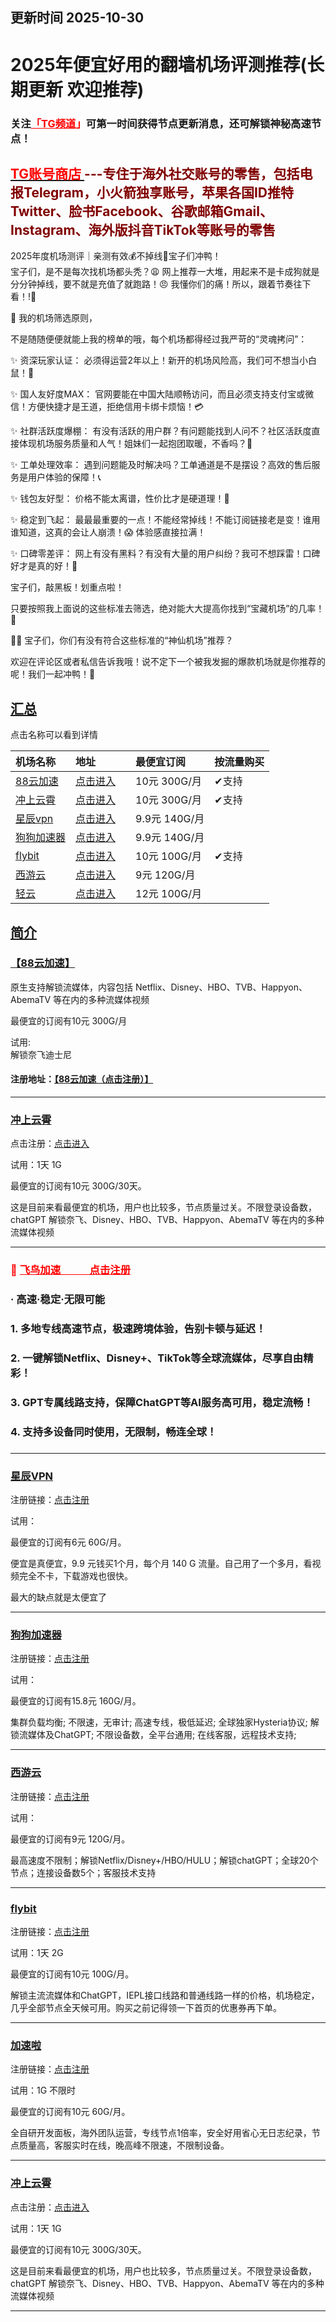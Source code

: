<h2>更新时间 2025-10-30</h2>
<h1>2025年便宜好用的翻墙机场评测推荐(长期更新 欢迎推荐)</h1>
<div><meta name="keywords" content="机场推荐,上网加速,科学上网,2025机场,高性价比机场,稳定机场,好用机场 #不掉线机场,学生党必备,海外加速,亲测有效,宝子们冲鸭">
</div><h3>关注<span style="color: #ff0000;"><a style="color: #ff0000;" href="https://t.me/clashjd">「TG频道</a>」</span>可第一时间获得节点更新消息，还可解锁神秘高速节点！</h3>
<div><h2 class="heading-element" dir="auto" tabindex="-1"><a href="https://shop.idbb.me/" rel="nofollow"><span style="color: #ff0000;">TG账号商店&nbsp;</span></a><span style="color: #ffff00;"><span style="color: #800000;">---专住于海外社交账号的零售，包括电报Telegram，小火箭独享账号，苹果各国ID推特Twitter、脸书Facebook、谷歌邮箱Gmail、Instagram、海外版抖音TikTok等账号的零售</span></span></h2>
</div><p>2025年度机场测评｜亲测有效💰不掉线🤫宝子们冲鸭！<br>
宝子们，是不是每次找机场都头秃？😩 网上推荐一大堆，用起来不是卡成狗就是分分钟掉线，要不就是充值了就跑路！😠 我懂你们的痛！所以，跟着节奏往下看！!🥳</p>
<p>🎉 我的机场筛选原则，</p>
<p>不是随随便便就能上我的榜单的哦，每个机场都得经过我严苛的“灵魂拷问”：</p>
<p>✨ 资深玩家认证： 必须得运营2年以上！新开的机场风险高，我们可不想当小白鼠！🐀</p>
<p>✨ 国人友好度MAX： 官网要能在中国大陆顺畅访问，而且必须支持支付宝或微信！方便快捷才是王道，拒绝信用卡绑卡烦恼！💳</p>
<p>✨ 社群活跃度爆棚： 有没有活跃的用户群？有问题能找到人问不？社区活跃度直接体现机场服务质量和人气！姐妹们一起抱团取暖，不香吗？👭</p>
<p>✨ 工单处理效率： 遇到问题能及时解决吗？工单通道是不是摆设？高效的售后服务是用户体验的保障！📞</p>
<p>✨ 钱包友好型： 价格不能太离谱，性价比才是硬道理！💸</p>
<p>✨ 稳定到飞起： 最最最重要的一点！不能经常掉线！不能订阅链接老是变！谁用谁知道，这真的会让人崩溃！😱 体验感直接拉满！</p>
<p>✨ 口碑零差评： 网上有没有黑料？有没有大量的用户纠纷？我可不想踩雷！口碑好才是真的好！💯</p>
<p>宝子们，敲黑板！划重点啦！</p>
<p>只要按照我上面说的这些标准去筛选，绝对能大大提高你找到“宝藏机场”的几率！💖</p>
<p>🙋‍♀️ 宝子们，你们有没有符合这些标准的“神仙机场”推荐？</p>
<p>欢迎在评论区或者私信告诉我哦！说不定下一个被我发掘的爆款机场就是你推荐的呢！我们一起冲鸭！💨</p>
<h2><a href="#%E6%B1%87%E6%80%BB">汇总</a></h2>
<p>点击名称可以看到详情</p>
<table>
<thead>
<tr>
<th style="text-align:left">机场名称</th>
<th style="text-align:left">地址</th>
<th style="text-align:left"></th>
<th style="text-align:left">最便宜订阅</th>
<th style="text-align:left">按流量购买</th>
</tr>
</thead>
<tbody>
<tr>
<td style="text-align:left"><a href="https://88cloud.pages.dev/#/register?code=LSpR3sOK" target="_blank">88云加速</a></td>
<td style="text-align:left"><a href="https://88cloud.pages.dev/#/register?code=LSpR3sOK" target="_blank">点击进入</a></td>
<td style="text-align:left"></td>
<td style="text-align:left">10元 300G/月</td>
<td style="text-align:left">✔支持</td>
</tr>
<tr>
<td style="text-align:left"><a href="https://cpdd.one/?r=42354" target="_blank">冲上云霄</a></td>
<td style="text-align:left"><a href="https://cpdd.one/?r=42354" target="_blank">点击进入</a></td>
<td style="text-align:left"></td>
<td style="text-align:left">10元 300G/月</td>
<td style="text-align:left">✔支持</td>
</tr>
<tr>
<td style="text-align:left"><a href="http://c.xcvpn.me/?path=register&amp;code=jWv0CnPO" target="_blank">星辰vpn</a></td>
<td style="text-align:left"><a href="http://c.xcvpn.me/?path=register&amp;code=jWv0CnPO" target="_blank">点击进入</a></td>
<td style="text-align:left"></td>
<td style="text-align:left">9.9元 140G/月</td>
<td style="text-align:left"></td>
</tr>
<tr>
<td style="text-align:left"><a href="https://www.dginv.click/#/register?code=yi5aid0d" target="_blank">狗狗加速器</a></td>
<td style="text-align:left"><a href="https://www.dginv.click/#/register?code=yi5aid0d" target="_blank">点击进入</a></td>
<td style="text-align:left"></td>
<td style="text-align:left">9.9元 140G/月</td>
<td style="text-align:left"></td>
</tr>
<tr>
<td style="text-align:left"><a href="https://flybit.my/#/register?code=iV0dLWfT" target="_blank">flybit</a></td>
<td style="text-align:left"><a href="https://flybit.my/#/register?code=iV0dLWfT" target="_blank">点击进入</a></td>
<td style="text-align:left"></td>
<td style="text-align:left">10元 100G/月</td>
<td style="text-align:left">✔支持</td>
</tr>
<tr>
<td style="text-align:left"><a href="https://www.xiyou666.xyz/?path=register&code=2mVFWPT1" target="_blank">西游云</a></td>
<td style="text-align:left"><a href="https://www.xiyou666.xyz/?path=register&code=2mVFWPT1" target="_blank">点击进入</a></td>
<td style="text-align:left"></td>
<td style="text-align:left">9元 120G/月</td>
<td style="text-align:left"></td>
</tr>
<tr>
<td style="text-align:left"><a href="https://qingyun.world/#/register?code=C5zOLvph" target="_blank">轻云</a></td>
<td style="text-align:left"><a href="https://qingyun.world/#/register?code=C5zOLvph" target="_blank">点击进入</a></td>
<td style="text-align:left"></td>
<td style="text-align:left">12元 100G/月</td>
<td style="text-align:left"></td>
</tr>
</tbody>
</table>
<h2><a href="#%E7%AE%80%E4%BB%8B">简介</a></h2>
<h3><a href="https://88cloud.pages.dev/#/register?code=LSpR3sOK" target="_blank">【88云加速】</a></h3>
<p>原生支持解锁流媒体，内容包括 Netflix、Disney、HBO、TVB、Happyon、AbemaTV 等在内的多种流媒体视频</p>
<p>最便宜的订阅有10元 300G/月</p>
<p>试用:<br>
解锁奈飞迪士尼</p>
<h4>注册地址：<a href="https://88cloud.pages.dev/#/register?code=LSpR3sOK" target="_blank">【88云加速（点击注册）】</a></h4>
<hr>
<h3><a href="https://cpdd.one/?r=42354" target="_blank">冲上云霄</a></h3>
<p>点击注册：<a href="https://cpdd.one/?r=42354" target="_blank">点击进入</a></p>
<p>试用：1天 1G</p>
<p>最便宜的订阅有10元 300G/30天。</p>
<p>这是目前来看最便宜的机场，用户也比较多，节点质量过关。不限登录设备数，chatGPT 解锁奈飞、Disney、HBO、TVB、Happyon、AbemaTV 等在内的多种流媒体视频</p>
<hr>
<div><h3></h3>
<h3><span style="color: #ff0000;">🚀 <a style="color: #ff0000;" href="https://www.112112789.xyz/?path=register&code=7Y5uXPTq">飞鸟加速&nbsp; &nbsp; &nbsp; &nbsp; &nbsp; &nbsp; 点击注册</a> </span></h3>
<h3>· 高速·稳定·无限可能</h3>
<h3>1. 多地专线高速节点，极速跨境体验，告别卡顿与延迟！</h3>
<h3>2. 一键解锁Netflix、Disney+、TikTok等全球流媒体，尽享自由精彩！</h3>
<h3>3. GPT专属线路支持，保障ChatGPT等AI服务高可用，稳定流畅！</h3>
<h3>4. 支持多设备同时使用，无限制，畅连全球！</h3>
<h3></h3>
</div>
<hr>
<h3><a href="http://c.xcvpn.me/?path=register&amp;code=jWv0CnPO" target="_blank">星辰VPN</a></h3>
<p>注册链接：<a href="http://c.xcvpn.me/?path=register&amp;code=jWv0CnPO" target="_blank">点击注册</a></p>
<p>试用：</p>
<p>最便宜的订阅有6元 60G/月。</p>
<p>便宜是真便宜，9.9 元钱买1个月，每个月 140 G 流量。自己用了一个多月，看视频完全不卡，下载游戏也很快。</p>
<p>最大的缺点就是太便宜了</p>
<hr>
<h3><a href="https://www.dginv.click/#/register?code=yi5aid0d" target="_blank">狗狗加速器</a></h3>
<p>注册链接：<a href="https://www.dginv.click/#/register?code=yi5aid0d" target="_blank">点击注册</a></p>
<p>试用：</p>
<p>最便宜的订阅有15.8元 160G/月。</p>
<p>集群负载均衡; 不限速，无审计; 高速专线，极低延迟; 全球独家Hysteria协议; 解锁流媒体及ChatGPT; 不限设备数，全平台通用; 在线客服，远程技术支持;</p>
<hr>
<h3><a href="https://goudan.site/#/register?code=2mVFWPT1" target="_blank">西游云</a></h3>
<p>注册链接：<a href="https://goudan.site/#/register?code=2mVFWPT1" target="_blank">点击注册</a></p>
<p>试用：</p>
<p>最便宜的订阅有9元 120G/月。</p>
<p>最高速度不限制；解锁Netflix/Disney+/HBO/HULU；解锁chatGPT；全球20个节点；连接设备数5个；客服技术支持</p>
<hr>
<h3><a href="https://flybit.my/#/register?code=iV0dLWfT" target="_blank">flybit</a></h3>
<p>注册链接：<a href="https://flybit.my/#/register?code=iV0dLWfT" target="_blank">点击注册</a></p>
<p>试用：1天 2G</p>
<p>最便宜的订阅有10元 100G/月。</p>
<p>解锁主流流媒体和ChatGPT，IEPL接口线路和普通线路一样的价格，机场稳定，几乎全部节点全天候可用。购买之前记得领一下首页的优惠券再下单。</p>
<hr>
<h3><a href="https://jiasu.la/?r=42350" target="_blank">加速啦</a></h3>
<p>注册链接：<a href="https://jiasu.la/?r=42350" target="_blank">点击注册</a></p>
<p>试用：1G 不限时</p>
<p>最便宜的订阅有10元 60G/月。</p>
<p>全自研开发面板，海外团队运营，专线节点1倍率，安全好用省心无日志纪录，节点质量高，客服实时在线，晚高峰不限速，不限制设备。</p>


<hr>
<h3><a href="https://cpdd.one/?r=42354" target="_blank">冲上云霄</a></h3>
<p>点击注册：<a href="https://cpdd.one/?r=42354" target="_blank">点击进入</a></p>
<p>试用：1天 1G</p>
<p>最便宜的订阅有10元 300G/30天。</p>
<p>这是目前来看最便宜的机场，用户也比较多，节点质量过关。不限登录设备数，chatGPT 解锁奈飞、Disney、HBO、TVB、Happyon、AbemaTV 等在内的多种流媒体视频</p>
<hr>
